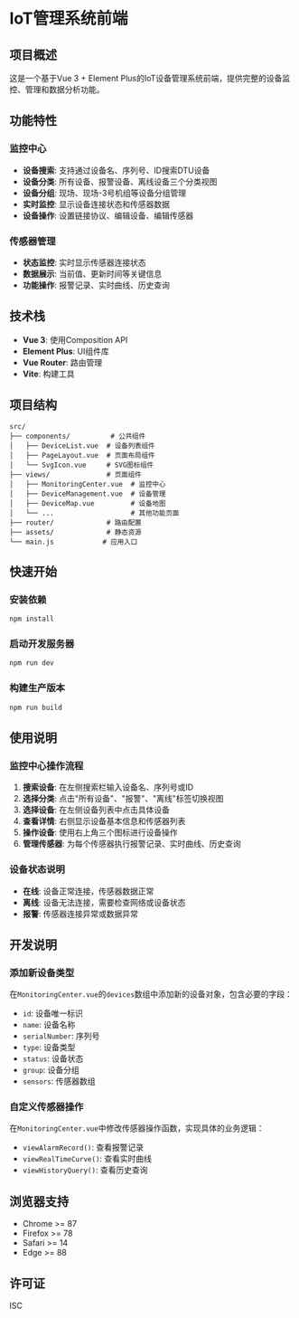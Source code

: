# IoT管理系统前端

## 项目概述

这是一个基于Vue 3 + Element Plus的IoT设备管理系统前端，提供完整的设备监控、管理和数据分析功能。

## 功能特性

### 监控中心
- **设备搜索**: 支持通过设备名、序列号、ID搜索DTU设备
- **设备分类**: 所有设备、报警设备、离线设备三个分类视图
- **设备分组**: 现场、现场-3号机组等设备分组管理
- **实时监控**: 显示设备连接状态和传感器数据
- **设备操作**: 设置链接协议、编辑设备、编辑传感器

### 传感器管理
- **状态监控**: 实时显示传感器连接状态
- **数据展示**: 当前值、更新时间等关键信息
- **功能操作**: 报警记录、实时曲线、历史查询

## 技术栈

- **Vue 3**: 使用Composition API
- **Element Plus**: UI组件库
- **Vue Router**: 路由管理
- **Vite**: 构建工具

## 项目结构

```
src/
├── components/          # 公共组件
│   ├── DeviceList.vue  # 设备列表组件
│   ├── PageLayout.vue  # 页面布局组件
│   └── SvgIcon.vue     # SVG图标组件
├── views/              # 页面组件
│   ├── MonitoringCenter.vue  # 监控中心
│   ├── DeviceManagement.vue  # 设备管理
│   ├── DeviceMap.vue         # 设备地图
│   └── ...                   # 其他功能页面
├── router/             # 路由配置
├── assets/             # 静态资源
└── main.js            # 应用入口
```

## 快速开始

### 安装依赖
```bash
npm install
```

### 启动开发服务器
```bash
npm run dev
```

### 构建生产版本
```bash
npm run build
```

## 使用说明

### 监控中心操作流程

1. **搜索设备**: 在左侧搜索栏输入设备名、序列号或ID
2. **选择分类**: 点击"所有设备"、"报警"、"离线"标签切换视图
3. **选择设备**: 在左侧设备列表中点击具体设备
4. **查看详情**: 右侧显示设备基本信息和传感器列表
5. **操作设备**: 使用右上角三个图标进行设备操作
6. **管理传感器**: 为每个传感器执行报警记录、实时曲线、历史查询

### 设备状态说明

- **在线**: 设备正常连接，传感器数据正常
- **离线**: 设备无法连接，需要检查网络或设备状态
- **报警**: 传感器连接异常或数据异常

## 开发说明

### 添加新设备类型
在`MonitoringCenter.vue`的`devices`数组中添加新的设备对象，包含必要的字段：
- `id`: 设备唯一标识
- `name`: 设备名称
- `serialNumber`: 序列号
- `type`: 设备类型
- `status`: 设备状态
- `group`: 设备分组
- `sensors`: 传感器数组

### 自定义传感器操作
在`MonitoringCenter.vue`中修改传感器操作函数，实现具体的业务逻辑：
- `viewAlarmRecord()`: 查看报警记录
- `viewRealTimeCurve()`: 查看实时曲线
- `viewHistoryQuery()`: 查看历史查询

## 浏览器支持

- Chrome >= 87
- Firefox >= 78
- Safari >= 14
- Edge >= 88

## 许可证

ISC

